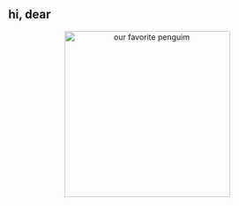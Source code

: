 ## hi, dear

<p align="center">
  <img src="https://cdn-icons-png.flaticon.com/512/518/518713.png" 
       alt="our favorite penguim" 
       width="300px"
       style="display:block; margin:auto;"/>
</p>
